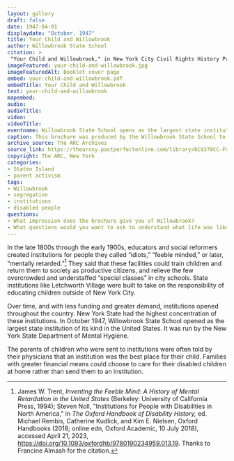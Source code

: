```yaml
--- 
layout: gallery
draft: false
date: 1947-04-01
displaydate: "October, 1947"
title: Your Child and Willowbrook
author: Willowbrook State School
citation: >
 "Your Child and Willowbrook," in New York City Civil Rights History Project, Accessed: [Month Day, Year], https://nyccivilrightshistory.org/site-preview/topics/black-latina-women/gouverneur-parents-association/your-child-and-willowbrook.
imageFeatured: your-child-and-willowbrook.jpg
imageFeaturedAlt: Booklet cover page
embed: your-child-and-willowbrook.pdf
embedTitle: Your Child and Willowbrook
text: your-child-and-willowbrook
mapembed: 
audio: 
audioTitle: 
video: 
videoTitle: 
eventname: Willowbrook State School opens as the largest state institution of its kind in the United States.
caption: This brochure was produced by the Willowbrook State School to explain the institution to parents and caregivers of disabled children.
archive_source: The ARC Archives
source_link: https://thearcny.pastperfectonline.com/library/0C9379CC-F986-45C2-A76B-581450804872
copyright: The ARC, New York
categories: 
- Staten Island
- parent activism
tags: 
- Willowbrook
- segregation
- institutions
- disabled people
questions:
- What impression does the brochure give you of Willowbrook? 
- What questions would you want to ask to understand what life was like at Willowbrook? What questions would you ask if you were considering whether Willowbrook would be a good place for a person you love?
--- 
```


In the late 1800s through the early 1900s, educators and social reformers created institutions for people they called “idiots,” “feeble minded,” or later, “mentally retarded.”[^1] They said that these facilities could train children and return them to society as productive citizens, and relieve the few overcrowded and understaffed “special classes” in city schools. State institutions like Letchworth Village were built to take on the responsibility of educating children outside of New York City.

Over time, and with less funding and greater demand, institutions opened throughout the country. New York State had the highest concentration of these institutions. In October 1947, Willowbrook State School opened as the largest state institution of its kind in the United States. It was run by the New York State Department of Mental Hygiene.

The parents of children who were sent to institutions were often told by their physicians that an institution was the best place for their child. Families with greater financial means could choose to care for their disabled children at home rather than send them to an institution.

[^1]: James W. Trent, *Inventing the Feeble Mind: A History of Mental Retardation in the United States* (Berkeley: University of California Press, 1994); Steven Noll, "Institutions for People with Disabilities in North America," in *The Oxford Handbook of Disability History,* ed. Michael Rembis, Catherine Kudlick, and Kim E. Nielsen, Oxford Handbooks (2018; online edn, Oxford Academic, 10 July 2018), accessed April 21, 2023, https://doi.org/10.1093/oxfordhb/9780190234959.013.19. Thanks to Francine Almash for the citation.
